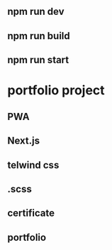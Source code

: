 ## npm run dev
## npm run build
## npm run start


# portfolio project
## PWA
## Next.js
## telwind css
## .scss

## certificate
## portfolio
